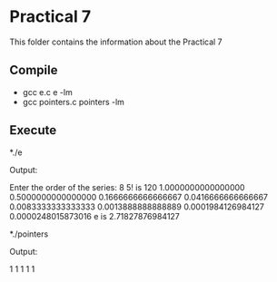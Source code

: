 # Practical 7

This folder contains the information about the Practical 7

## Compile

* gcc e.c e -lm
* gcc pointers.c pointers -lm

## Execute

*./e

Output: 

Enter the order of the series: 8
5! is 120
1.0000000000000000
0.5000000000000000
0.1666666666666667
0.0416666666666667
0.0083333333333333
0.0013888888888889
0.0001984126984127
0.0000248015873016
e is 2.71827876984127


*./pointers

Output: 

1 1 1 1 1